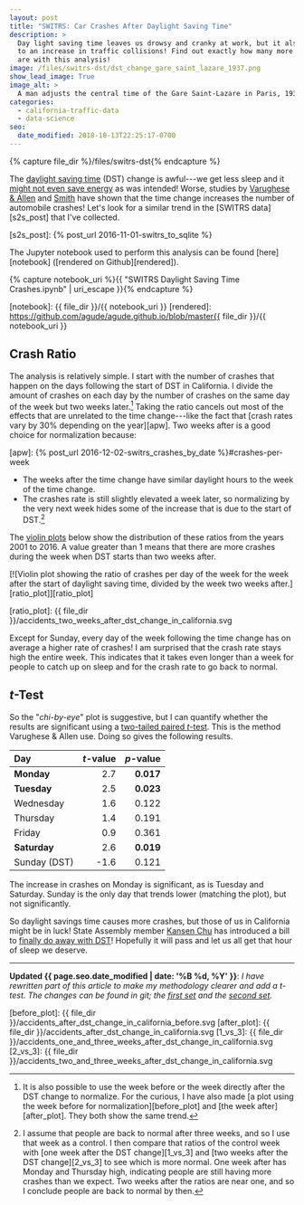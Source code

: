 ```yaml
---
layout: post
title: "SWITRS: Car Crashes After Daylight Saving Time"
description: >
  Day light saving time leaves us drowsy and cranky at work, but it also leads
  to an increase in traffic collisions! Find out exactly how many more there
  are with this analysis!
image: /files/switrs-dst/dst_change_gare_saint_lazare_1937.png
show_lead_image: True
image_alt: >
  A man adjusts the central time of the Gare Saint-Lazare in Paris, 1937.
categories: 
  - california-traffic-data 
  - data-science
seo:
  date_modified: 2018-10-13T22:25:17-0700
---
```


{% capture file_dir %}/files/switrs-dst{% endcapture %}

The [daylight saving time][dst] (DST) change is awful---we get less sleep and
it [might not even save energy][energy] as was intended! Worse, studies by
[Varughese & Allen][varughese] and [Smith][smith] have shown that the time
change increases the number of automobile crashes! Let's look for a similar
trend in the [SWITRS data][s2s_post] that I've collected.

[dst]: https://en.wikipedia.org/wiki/Daylight_saving_time
[energy]: https://www.scientificamerican.com/article/does-daylight-saving-times-save-energy/
[varughese]: https://doi.org/10.1016/S1389-9457(00)00032-0
[smith]: https://doi.org/10.1257/app.20140100
[s2s_post]: {% post_url 2016-11-01-switrs_to_sqlite %}

The Jupyter notebook used to perform this analysis can be found
[here][notebook] ([rendered on Github][rendered]).

{% capture notebook_uri %}{{ "SWITRS Daylight Saving Time Crashes.ipynb" | uri_escape }}{% endcapture %} 

[notebook]: {{ file_dir }}/{{ notebook_uri }}
[rendered]: https://github.com/agude/agude.github.io/blob/master{{ file_dir }}/{{ notebook_uri }}

## Crash Ratio

The analysis is relatively simple. I start with the number of crashes that
happen on the days following the start of DST in California. I divide the
amount of crashes on each day by the number of crashes on the same day of the
week but two weeks later.[^1] Taking the ratio cancels out most of the effects
that are unrelated to the time change---like the fact that [crash rates vary
by 30% depending on the year][apw]. Two weeks after is a good choice for
normalization because:

[apw]: {% post_url 2016-12-02-switrs_crashes_by_date %}#crashes-per-week

- The weeks after the time change have similar daylight hours to the week of
  the time change.
- The crashes rate is still slightly elevated a week later, so normalizing by
  the very next week hides some of the increase that is due to the start of
  DST.[^2]

The [violin plots][violin] below show the distribution of these ratios from
the years 2001 to 2016. A value greater than 1 means that there are more
crashes during the week when DST starts than two weeks after.

[violin]: https://en.wikipedia.org/wiki/Violin_plot

[![Violin plot showing the ratio of crashes per day of the week for the week
after the start of daylight saving time, divided by the week two weeks
after.][ratio_plot]][ratio_plot]

[ratio_plot]: {{ file_dir }}/accidents_two_weeks_after_dst_change_in_california.svg

Except for Sunday, every day of the week following the time change has on
average a higher rate of crashes! I am surprised that the crash rate stays
high the entire week. This indicates that it takes even longer than a week for
people to catch up on sleep and for the crash rate to go back to normal.

## _t_-Test

So the "_chi-by-eye_" plot is suggestive, but I can quantify whether the
results are significant using a [two-tailed paired _t_-test][paired_t-test].
This is the method Varughese & Allen use. Doing so gives the following
results.

[paired_t-test]: https://en.wikipedia.org/wiki/Student%27s_t-test#Paired_samples

| Day          | _t_-value |   _p_-value |
|:-------------|----------:|------------:|
| **Monday**   |       2.7 |   **0.017** |
| **Tuesday**  |       2.5 |   **0.023** |
| Wednesday    |       1.6 |     0.122   |
| Thursday     |       1.4 |     0.191   |
| Friday       |       0.9 |     0.361   |
| **Saturday** |       2.6 |   **0.019** |
| Sunday (DST) |      -1.6 |     0.121   |

The increase in crashes on Monday is significant, as is Tuesday and Saturday.
Sunday is the only day that trends lower (matching the plot), but not
significantly.

So daylight savings time causes more crashes, but those of us in California
might be in luck! State Assembly member [Kansen Chu][chu] has introduced a
bill to [finally do away with DST][ab-385]! Hopefully it will pass and let us
all get that hour of sleep we deserve.

[chu]: https://en.wikipedia.org/wiki/Kansen_Chu
[ab-385]: https://leginfo.legislature.ca.gov/faces/billTextClient.xhtml?bill_id=201520160AB385

---

**Updated <time datetime="{{ page.seo.date_modified | date_to_xmlschema }}">{{
page.seo.date_modified | date: '%B %d, %Y' }}</time>**: _I have rewritten part
of this article to make my methodology clearer and add a t-test. The changes
can be found in git; the [first set][changes_1] and the [second
set][changes_2]._

[changes_1]: https://github.com/agude/agude.github.io/commit/1092c8ce001a946eb47ae07cc0c65324a1417a82
[changes_2]: https://github.com/agude/agude.github.io/commit/2661f23d005a97206a03eca02f1078de9ae0fec4

[^1]: It is also possible to use the week before or the week directly after the DST change to normalize. For the curious, I have also made [a plot using the week before for normalization][before_plot] and [the week after][after_plot]. They both show the same trend.
[^2]: I assume that people are back to normal after three weeks, and so I use that week as a control. I then compare that ratios of the control week with [one week after the DST change][1_vs_3] and [two weeks after the DST change][2_vs_3] to see which is more normal. One week after has Monday and Thursday high, indicating people are still having more crashes than we expect. Two weeks after the ratios are near one, and so I conclude people are back to normal by then. 

[before_plot]: {{ file_dir }}/accidents_after_dst_change_in_california_before.svg
[after_plot]: {{ file_dir }}/accidents_after_dst_change_in_california.svg
[1_vs_3]: {{ file_dir }}/accidents_one_and_three_weeks_after_dst_change_in_california.svg
[2_vs_3]: {{ file_dir }}/accidents_two_and_three_weeks_after_dst_change_in_california.svg
